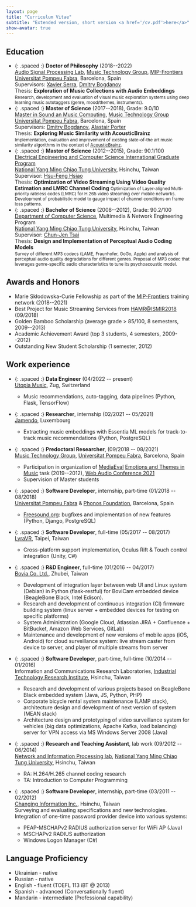 ```yaml
---
layout: page
title: "Curriculum Vitae"
subtitle: "Extended version, short version <a href='/cv.pdf'>here</a>"
show-avatar: true
---
```


## Education

* {: .spaced :} **Doctor of Philosophy** (2018--2022)  
  [Audio Signal Processing Lab](https://www.upf.edu/web/mtg/audio-signal-processing-lab), [Music Technology Group](https://www.upf.edu/web/mtg), [MIP-Frontiers](https://mip-frontiers.eu/)  
  [Universitat Pompeu Fabra](https://www.upf.edu/), Barcelona, Spain  
  Supervisors: [Xavier Serra](https://www.upf.edu/web/xavier-serra), [Dmitry Bogdanov](https://dbogdanov.github.io/)  
  Thesis: **Exploration of Music Collections with Audio Embeddings**  
  <small>Research, development and evaluation of visual music exploration systems using deep learning music autotaggers (genre, mood/themes, instruments).</small>
* {: .spaced :} **Master of Science** (2017--2018), Grade: 9.0/10  
  [Master in Sound an Music Computing](https://www.upf.edu/web/smc), [Music Technology Group](https://www.upf.edu/web/mtg)  
  [Universitat Pompeu Fabra](https://www.upf.edu/), Barcelona, Spain  
  Supervisors: [Dmitry Bogdanov](https://dbogdanov.github.io/), [Alastair Porter](http://www.dtic.upf.edu/~aporter/)  
  Thesis: **Exploring Music Similarity with AcousticBrainz**  
  <small>Implementation, evaluation and improvement of existing state-of-the art music similarity algorithms in the context of [AcousticBrainz](https://acousticbrainz.org/).</small>
* {: .spaced :} **Master of Science** (2012--2015), Grade: 90.1/100  
  [Electrical Engineering and Computer Science International Graduate Program](https://eecsigp.nycu.edu.tw/)  
  [National Yang Ming Chiao Tung University](https://www.nycu.edu.tw/en/), Hsinchu, Taiwan  
  Supervisor: [Hsu-Feng Hsiao](https://www.cs.nycu.edu.tw/members/detail/hillhsiao)  
  Thesis: **Optimization of Video Streaming Using Video Quality Estimation and LMRC Channel Coding**
  <small>Optimization of Layer-aligned Multi-priority rateless codes (LMRC) for H.265 video streaming over mobile networks. Development of probabilistic model to gauge impact of channel conditions on frame loss patterns.</small>
* {: .spaced :} **Bachelor of Science** (2008--2012), Grade: 90.2/100  
  [Department of Computer Science](https://www.cs.nycu.edu.tw/), Multimedia & Network Engineering Program  
  [National Yang Ming Chiao Tung University](https://www.nycu.edu.tw/en/), Hsinchu, Taiwan  
  Supervisor: [Chun-Jen Tsai](https://www.cs.nycu.edu.tw/members/detail/cjtsai)  
  Thesis: **Design and Implementation of Perceptual Audio Coding Models**  
  <small>Survey of different MP3 codecs (LAME, Fraunhofer, GoGo, Apple) and analysis of perceptual audio quality degradations for different genres. Proposal of MP3 codec that leverages genre-specific audio characteristics to tune its psychoacoustic model.</small>

## Awards and Honors

* Marie Skłodowska-Curie Fellowship as part of the [MIP-Frontiers](https://mip-frontiers.eu/) training network (2018--2021)
* Best Project for Music Streaming Services from [HAMR@ISMIR2018](https://labrosa.ee.columbia.edu/hamr_ismir2018/) (09/2018)
* Golden Bamboo Scholarship (average grade > 85/100, 8 semesters, 2009--2013)
* Academic Achievement Award (top 3 students, 4 semesters, 2009--2012)
* Outstanding New Student Scholarship (1 semester, 2012)

## Work experience

* {: .spaced :} **Data Engineer** (04/2022 -- present)  
  [Utopia Music](https://utopiamusic.com), Zug, Switzerland  
    * Music recommendations, auto-tagging, data pipelines (Python, Flask, TensorFlow)

* {: .spaced :} **Researcher**, internship (02/2021 -- 05/2021)  
  [Jamendo](https://jamendo.com), Luxembourg  
    * Extracting music embeddings with Essentia ML models for track-to-track music recommendations (Python, PostgreSQL)

* {: .spaced :} **Predoctoral Researcher**, (09/2018 -- 08/2021)  
  [Music Technology Group](https://www.upf.edu/web/mtg), [Universitat Pompeu Fabra](https://www.upf.edu/), Barcelona, Spain  
    * Participation in organization of [MediaEval](https://multimediaeval.github.io) [Emotions and Themes in Music](https://multimediaeval.github.io/2021-Emotion-and-Theme-Recognition-in-Music-Task/) task (2019--2012), [Web Audio Conference 2021](https://webaudioconf2021.com/)
    * Supervision of Master students

* {: .spaced :} **Software Developer**, internship, part-time (01/2018 -- 08/2018)  
  [Universitat Pompeu Fabra](https://www.upf.edu/) & [Phonos Foundation](http://phonos.upf.edu/), Barcelona, Spain  
    * [Freesound.org](https://freesound.org/): bugfixes and implementation of new features (Python, Django, PostgreSQL)

* {: .spaced :} **Software Developer**, full-time (05/2017 -- 08/2017)  
  [LyraVR](http://lyravr.com/), Taipei, Taiwan
    * Cross-platform support implementation, Oculus Rift & Touch control integration (Unity, C#)

* {: .spaced :} **R&D Engineer**, full-time (01/2016 -- 04/2017)  
  [Bovia Co. Ltd.](https://www.bovicloud.com/), Zhubei, Taiwan
    * Development of integration layer between web UI and Linux system (Debian) in Python (flask-restful) for BoviCam embedded device (BeagleBone Black, Intel Edison).
    * Research and development of continuous integration (CI) firmware building system (linux server + embedded devices for testing on specific platforms)
    * System Administration (Google Cloud, Atlassian JIRA + Confluence + BitBucket, Amazon Web Services, GitLab)
    * Maintenance and development of new versions of mobile apps (iOS, Android) for cloud surveillance system: live stream caster from device to server, and player of multiple streams from server

* {: .spaced :} **Software Developer**, part-time, full-time (10/2014 -- 01/2016)  
  Information and Communications Research Laboratories, [Industrial Technology Research Institute](https://www.itri.org.tw/eng/), Hsinchu, Taiwan
    * Research and development of various projects based on BeagleBone Black embedded system (Java, JS, Python, PHP)
    * Corporate bicycle rental system maintenance (LAMP stack), architecture design and development of next version of system (MEAN stack)
    * Architecture design and prototyping of video surveillance system for vehicles (big data optimizations, Apache Kafka, load balancing)
 server for VPN access via MS Windows Server 2008 (Java)

* {: .spaced :} **Research and Teaching Assistant**, lab work (09/2012 -- 06/2014)  
  [Network and Information Processing lab](https://www.cs.nctu.edu.tw/research/multimedia-communication), [National Yang Ming Chiao Tung University](https://www.nycu.edu.tw/en/), Hsinchu, Taiwan  
    * RA: H.264/H.265 channel coding research
    * TA: Introduction to Computer Programming

* {: .spaced :} **Software Developer**, internship, part-time (03/2011 -- 02/2012)  
  [Changing Information Inc.](http://www.changingtec.com/), Hsinchu, Taiwan  
  Surveying and evaluating specifications and new technologies. Integration of one-time password provider device into various systems:
    * PEAP-MSCHAPv2 RADIUS authorization server for WiFi AP (Java)
    * MSCHAPv2 RADIUS authorization
    * Windows Logon Manager (C#)  

## Language Proficiency

* Ukrainian - native
* Russian - native
* English - fluent (TOEFL 113 iBT @ 2013)
* Spanish - advanced (Conversationally fluent)
* Mandarin - intermediate (Professional capability)
